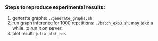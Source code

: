 ### Steps to reproduce experimental results: 

1. generate graphs: `./generate_graphs.sh`
2. run graph inference for 1000 repetitions: `./batch_exp3.sh`, may take a while. 
   to run it on server: 
3. plot result: `julia plot_res`
